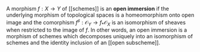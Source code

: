 A morphism $f:X\to Y$ of [[schemes]] is an __open immersion__ if the underlying morphism of topological spaces is a homeomorphism onto open image and the comorphism $f^\sharp : \mathcal{O}_Y\to f_*\mathcal{O}_X$ is an isomorphism of sheaves when restricted to the image of $f$. In other words, an open immersion is a morphism of schemes which decomposes uniquely into an isomorphism of schemes and the identity inclusion of an [[open subscheme]].  